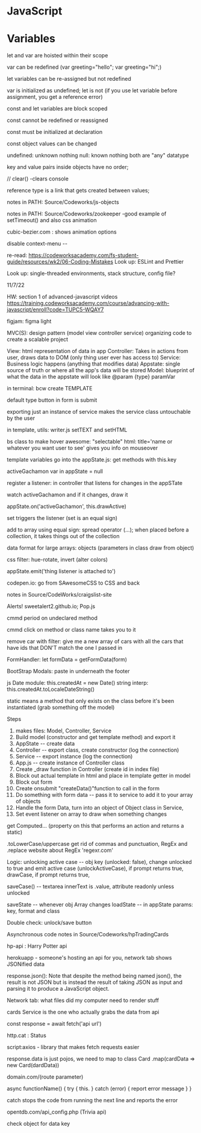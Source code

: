 # JavaScript

<!-- #region (collapsed) [notes October] -->
<!-- SECTION variables -->

<h1>Variables</h1>

let and var are hoisted within their scope

var can be redefined (var greeting="hello"; var greeting="hi";)

let variables can be re-assigned but not redefined

var is initialized as undefined; let is not (if you use let variable before assignment, you get a reference error)

const and let variables are block scoped

const cannot be redefined or reassigned

const must be initialized at declaration

const object values can be changed

<!-- SECTION lecture notes 10/31/22 -->
undefined: unknown nothing
null: known nothing
both are "any" datatype

key and value pairs inside objects have no order;

// clear() -clears console

reference type is a link that gets created between values;
<!-- #endregion -->

<!-- #region (collapsed) [notes November] -->
<!-- SECTION lecture notes 11/1/22 -->
notes in PATH: Source/Codeworks/js-objects

<!-- SECTION lecture notes 11/3/22 -->

notes in PATH: Source/Codeworks/zookeeper
-good example of setTimeout() and also css animation

cubic-bezier.com : shows animation options

disable context-menu -- 

re-read: https://codeworksacademy.com/fs-student-guide/resources/wk2/06-Coding-Mistakes
Look up: ESLint and Prettier

Look up: single-threaded environments, stack structure, config file?

<!-- ANCHOR Week 3 -->
11/7/22

<!-- NOTE terminology: transpile -->

HW: section 1 of advanced-javascript videos
https://training.codeworksacademy.com/course/advancing-with-javascript/enroll?code=TUPC5-WQAY7

figjam: figma light

MVC(S): design pattern (model view controller service) organizing code to create a scalable project

View: html representation of data in app
Controller: Takes in actions from user, draws data to DOM (only thing user ever has access to)
Service: Business logic happens (anything that modifies data)
Appstate: single source of truth or where all the app's data will be stored
Model: blueprint of what the data in the appstate will look like @param {type} paramVar


in terminal: bcw create TEMPLATE

<!-- NOTE notes in /combatTracker -->

default type button in form is submit

<!-- SECTION 11/8/22 -->

exporting just an instance of service makes the service class untouchable by the user

in template, utils: writer.js setTEXT and setHTML

bs class to make hover awesome: "selectable"
html: title='name or whatever you want user to see' gives you info on mouseover

template variables go into the appState.js: get methods with this.key

activeGachamon var in appState = null

register a listener: in controller that listens for changes in the appSTate

<!-- NOTE this is the logic -->
watch activeGachamon and if it changes, draw it

appState.on('activeGachamon', this.drawActive) <!-- no parens -->

set triggers the listener (set is an equal sign)

add to array using equal sign: spread operator (...); when placed before a collection, it takes things out of the collection

data format for large arrays: objects (parameters in class draw from object)

css filter: hue-rotate, invert (alter colors)

appState.emit('thing listener is attached to')

codepen.io: go from SAwesomeCSS to CSS and back

<!-- SECTION 11/9/22 -->

notes in Source/CodeWorks/craigslist-site

Alerts! sweetalert2.github.io; Pop.js 

<!-- NOTE declare method -->
cmmd period on undeclared method

cmmd click on method or class name takes you to it

remove car with filter:
give me a new array of cars with all the cars that have ids that DON'T match the one I passed in

FormHandler: let formData = getFormData(form)

BootStrap Modals: paste in underneath the footer

js Date module: this.createdAt = new Date()
string interp: this.createdAt.toLocaleDateString()

static means a method that only exists on the class before it's been instantiated (grab something off the model)

<!-- SECTION 11/10/22 -->

Steps 
1. makes files: Model, Controller, Service
2. Build model (constructor and get template method) and export it
3. AppState -- create data
4. Controller -- export class, create constructor (log the connection)
5. Service -- export instance (log the connection)
6. App.js -- create instance of Controller class
7. Create _draw function in Controller (create id in index file)
8. Block out actual template in html and place in template getter in model
9. Block out form
10. Create onsubmit "createData()"function to call in the form
11. Do something with form data -- pass it to service to add it to your array of objects
12. Handle the form Data, turn into an object of Object class in Service,
13. Set event listener on array to draw when something changes


get Computed... (property on this that performs an action and returns a static)

.toLowerCase/uppercase 
get rid of commas and punctuation, RegEx and .replace 
website about RegEx 'regexr.com'

Logic: unlocking active case -- obj key (unlocked: false), change unlocked to true and emit active case (unlockActiveCase), if prompt returns true, drawCase, if prompt returns true, 

saveCase() -- textarea innerText is .value, attribute readonly unless unlocked

saveState -- whenever obj Array changes 
loadState -- in appState params: key, format and class

Double check: unlock/save button

<!-- SECTION notes 11/14/22  -->
Asynchronous code 
notes in Source/Codeworks/hpTradingCards
<!-- NOTE working with apis -->

hp-api : Harry Potter api

herokuapp - someone's hosting an api for you, network tab shows JSONified data

response.json(): Note that despite the method being named json(), the result is not JSON but is instead the result of taking JSON as input and parsing it to produce a JavaScript object.

Network tab: what files did my computer need to render stuff

cards Service is the one who actually grabs the data from api

const response = await fetch('api url')

http.cat : Status

script:axios - library that makes fetch requests easier

response.data is just pojos, we need to map to class Card
.map(cardData => new Card(dardData))

domain.com/(route parameter)

async functionName() {
    try {
        this.
    }
    catch (error) {
        report error message
    }
}

catch stops the code from running the next line and reports the error
<!-- NOTE network requests should begin in a try catch -->

opentdb.com/api_config.php (Trivia api)

check object for data key

<!-- #endregion -->